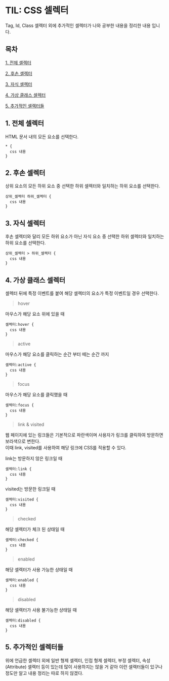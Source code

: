 # TIL: CSS 셀렉터

Tag, Id, Class 셀렉터 외에 추가적인 셀렉터가 나와 공부한 내용을 정리한 내용 입니다.

## 목차

[1. 전체 셀렉터](#1-전체-셀렉터)

[2. 후손 셀렉터](#2-후손-셀렉터)

[3. 자식 셀렉터](#3-자식-셀렉터)

[4. 가상 클래스 셀렉터](#4-가상-클래스-셀렉터)

[5. 추가적인 셀렉터들](#5-추가적인-셀렉터들)

## 1. 전체 셀렉터

HTML 문서 내의 모든 요소를 선택한다.

```
* {
  css 내용
}
```

## 2. 후손 셀렉터

상위 요소의 모든 하위 요소 중 선택한 하위 셀렉터와 일치하는 하위 요소를 선택한다.

```
상위_셀렉터 하위_셀렉터 {
  css 내용
}
```

## 3. 자식 셀렉터

후손 셀렉터와 달리 모든 하위 요소가 아닌 자식 요소 중 선택한 하위 셀렉터와 일치하는 하위 요소를 선택한다.

```
상위_셀렉터 > 하위_셀렉터 {
  css 내용
}
```

## 4. 가상 클래스 셀렉터

셀렉터 뒤에 특정 이벤트를 붙여 해당 셀렉터의 요소가 특정 이벤트일 경우 선택한다.

> hover

마우스가 해당 요소 위에 있을 때

```
셀렉터:hover {
  css 내용
}
```

> active

마우스가 해당 요소를 클릭하는 순간 부터 떼는 순간 까지

```
셀렉터:active {
  css 내용
}
```

> focus

마우스가 해당 요소를 클릭했을 때

```
셀렉터:focus {
  css 내용
}
```

> link & visited

웹 페이지에 있는 링크들은 기본적으로 파란색이며 사용자가 링크를 클릭하여 방문하면 보라색으로 변한다.<br>
이때 link, visited를 사용하여 해당 링크에 CSS를 적용할 수 있다.

link는 방문하지 않은 링크일 때

```
셀렉터:link {
  css 내용
}
```

visited는 방문한 링크일 때

```
셀렉터:visited {
  css 내용
}
```

> checked

해당 셀렉터가 체크 된 상태일 때

```
셀렉터:checked {
  css 내용
}
```

> enabled

해당 셀렉터가 사용 가능한 상태일 때

```
셀렉터:enabled {
  css 내용
}
```

> disabled

해당 셀렉터가 사용 불가능한 상태일 때

```
셀렉터:disabled {
  css 내용
}
```

## 5. 추가적인 셀렉터들

위에 언급한 셀렉터 외에 일반 형제 셀렉터, 인접 형제 셀렉터, 부정 셀렉터, 속성(Attribute) 셀렉터 등이 있는데 많이 사용하지는 않을 거 같아 이런 셀렉터들이 있구나 정도만 알고 내용 정리는 따로 하지 않겠다.